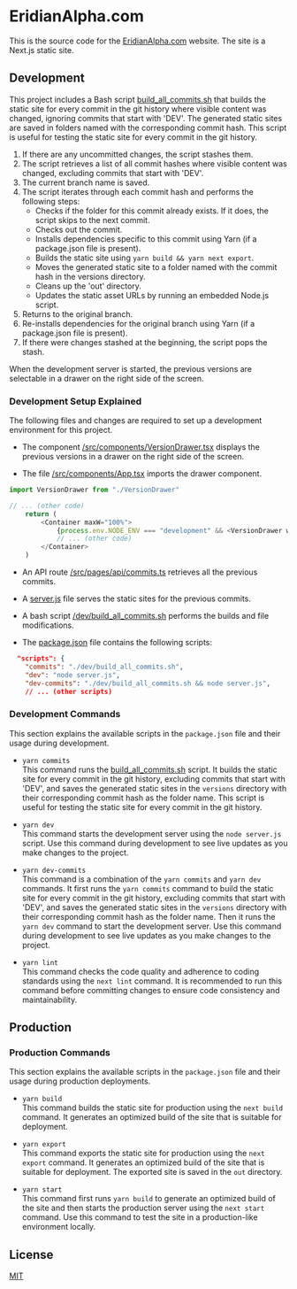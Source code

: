 # EridianAlpha.com

This is the source code for the [EridianAlpha.com](https://eridianalpha.com) website. The site is a Next.js static site.

## Development

This project includes a Bash script [build_all_commits.sh](/dev/build_all_commits.sh) that builds the static site for every commit in the git history where visible content was changed, ignoring commits that start with 'DEV'. The generated static sites are saved in folders named with the corresponding commit hash. This script is useful for testing the static site for every commit in the git history.

1. If there are any uncommitted changes, the script stashes them.
2. The script retrieves a list of all commit hashes where visible content was changed, excluding commits that start with 'DEV'.
3. The current branch name is saved.
4. The script iterates through each commit hash and performs the following steps:
    - Checks if the folder for this commit already exists. If it does, the script skips to the next commit.
    - Checks out the commit.
    - Installs dependencies specific to this commit using Yarn (if a package.json file is present).
    - Builds the static site using `yarn build && yarn next export`.
    - Moves the generated static site to a folder named with the commit hash in the versions directory.
    - Cleans up the 'out' directory.
    - Updates the static asset URLs by running an embedded Node.js script.
5. Returns to the original branch.
6. Re-installs dependencies for the original branch using Yarn (if a package.json file is present).
7. If there were changes stashed at the beginning, the script pops the stash.

When the development server is started, the previous versions are selectable in a drawer on the right side of the screen.

### Development Setup Explained

The following files and changes are required to set up a development environment for this project.

- The component [/src/components/VersionDrawer.tsx](/src/components/VersionDrawer.tsx) displays the previous versions in a drawer on the right side of the screen.

- The file [/src/components/App.tsx](/src/components/App.tsx) imports the drawer component.
```typescript
import VersionDrawer from "./VersionDrawer"

// ... (other code)
    return (
        <Container maxW="100%">
            {process.env.NODE_ENV === "development" && <VersionDrawer windowSize={windowSize} />}
            // ... (other code)
        </Container>
    )
```

- An API route [/src/pages/api/commits.ts](/src/pages/api/commits.ts) retrieves all the previous commits.

- A [server.js](/server.js) file serves the static sites for the previous commits.

- A bash script [/dev/build_all_commits.sh](/dev/build_all_commits.sh) performs the builds and file modifications.

- The [package.json](/package.json) file contains the following scripts:
```json
  "scripts": {
    "commits": "./dev/build_all_commits.sh",
    "dev": "node server.js",
    "dev-commits": "./dev/build_all_commits.sh && node server.js",
    // ... (other scripts)
```


### Development Commands

This section explains the available scripts in the `package.json` file and their usage during development.

- `yarn commits`<br/>
This command runs the [build_all_commits.sh](/dev/build_all_commits.sh) script. It builds the static site for every commit in the git history, excluding commits that start with 'DEV', and saves the generated static sites in the `versions` directory with their corresponding commit hash as the folder name. This script is useful for testing the static site for every commit in the git history.

- `yarn dev`<br/>
This command starts the development server using the `node server.js` script. Use this command during development to see live updates as you make changes to the project.

- `yarn dev-commits`<br/>
This command is a combination of the `yarn commits` and `yarn dev` commands. It first runs the `yarn commits` command to build the static site for every commit in the git history, excluding commits that start with 'DEV', and saves the generated static sites in the `versions` directory with their corresponding commit hash as the folder name. Then it runs the `yarn dev` command to start the development server. Use this command during development to see live updates as you make changes to the project.

- `yarn lint`<br/>
This command checks the code quality and adherence to coding standards using the `next lint` command. It is recommended to run this command before committing changes to ensure code consistency and maintainability.

## Production

### Production Commands

This section explains the available scripts in the `package.json` file and their usage during production deployments.

- `yarn build`<br/>
This command builds the static site for production using the `next build` command. It generates an optimized build of the site that is suitable for deployment.

- `yarn export`<br/>
This command exports the static site for production using the `next export` command. It generates an optimized build of the site that is suitable for deployment. The exported site is saved in the `out` directory.

- `yarn start`<br/>
This command first runs `yarn build` to generate an optimized build of the site and then starts the production server using the `next start` command. Use this command to test the site in a production-like environment locally.

## License

[MIT](https://choosealicense.com/licenses/mit/)

